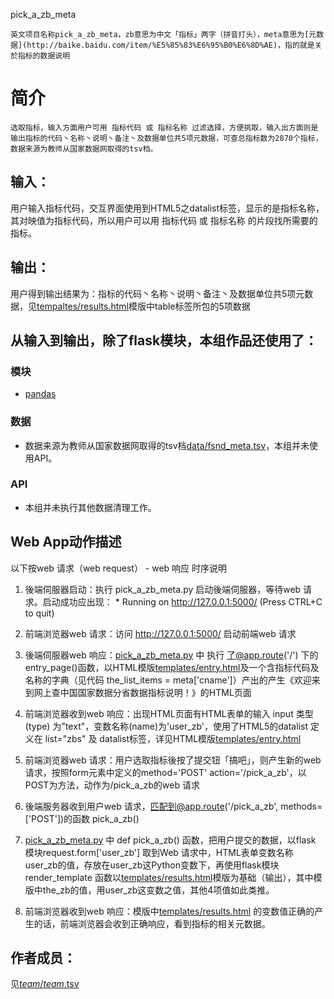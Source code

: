 pick_a_zb_meta

	英文项目名称pick_a_zb_meta，zb意思为中文「指标」两字（拼音打头），meta意思为[元数据](http://baike.baidu.com/item/%E5%85%83%E6%95%B0%E6%8D%AE)，指的就是关於指标的数据说明

# 简介
 
	选取指标，输入方面用户可用 指标代码 或 指标名称 过滤选择，方便挑取，输入出方面则是输出指标的代码丶名称丶说明丶备注丶及数据单位共5项元数据，可查总指标数为2870个指标，数据来源为教师从国家数据网取得的tsv档。

## 输入：

用户输入指标代码，交互界面使用到HTML5之datalist标签，显示的是指标名称，其对映值为指标代码，所以用户可以用 指标代码 或 指标名称 的片段找所需要的指标。

## 输出：

用户得到输出结果为：指标的代码丶名称丶说明丶备注丶及数据单位共5项元数据，见[tempaltes/results.html](tempaltes/results.html)模版中table标签所包的5项数据

## 从输入到输出，除了flask模块，本组作品还使用了：
### 模块
* [pandas](http://pandas.pydata.org/)

### 数据
* 数据来源为教师从国家数据网取得的tsv档[data/fsnd_meta.tsv](data/fsnd_meta.tsv)，本组并未使用API。

### API
* 本组并未执行其他数据清理工作。


## Web App动作描述

以下按web 请求（web request） - web 响应 时序说明

1. 後端伺服器启动：执行 pick_a_zb_meta.py 启动後端伺服器，等待web 请求。启动成功应出现：  * Running on http://127.0.0.1:5000/ (Press CTRL+C to quit)

2. 前端浏览器web 请求：访问 http://127.0.0.1:5000/ 启动前端web 请求

3. 後端伺服器web 响应：[pick_a_zb_meta.py](pick_a_zb_meta.py) 中 执行 了@app.route('/') 下的 entry_page()函数，以HTML模版[templates/entry.html](templates/entry.html)及一个含指标代码及名称的字典（见代码 the_list_items = meta['cname']）产出的产生《欢迎来到网上查中国国家数据分省数据指标说明！》的HTML页面

4. 前端浏览器收到web 响应：出现HTML页面有HTML表单的输入 input 类型(type) 为"text"，变数名称(name)为'user_zb'，使用了HTML5的datalist 定义在 list="zbs" 及 datalist标签，详见HTML模版[templates/entry.html](templates/entry.html)

5. 前端浏览器web 请求：用户选取指标後按了提交钮「搞吧」，则产生新的web 请求，按照form元素中定义的method='POST' action='/pick_a_zb'，以POST为方法，动作为/pick_a_zb的web 请求

6. 後端服务器收到用户web 请求，匹配到@app.route('/pick_a_zb', methods=['POST'])的函数 pick_a_zb() 

7. [pick_a_zb_meta.py](pick_a_zb_meta.py) 中 def pick_a_zb() 函数，把用户提交的数据，以flask 模块request.form['user_zb']	取到Web 请求中，HTML表单变数名称user_zb的值，存放在user_zb这Python变数下，再使用flask模块render_template 函数以[templates/results.html](templates/results.html)模版为基础（输出），其中模版中the_zb的值，用user_zb这变数之值，其他4项值如此类推。

8. 前端浏览器收到web 响应：模版中[templates/results.html](templates/results.html) 的变数值正确的产生的话，前端浏览器会收到正确响应，看到指标的相关元数据。



## 作者成员：
见[_team_/_team_.tsv](_team_/_team_.tsv)

